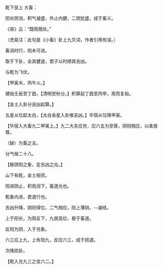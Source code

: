 乾下艮上 大畜：

阳长阴消，积气凝盛，外止内健，二阴犹盛，成于畜义。

《易》云：“既雨既处。”

（虎易注：此句是《小畜》卦上九爻词，作者引用有误。）

畜消时行，阳未可进。

取于下卦，全其健道，君子以时顺其吉凶。

与乾为飞伏。

【甲寅木，丙午火。】

建始壬辰至丁酉，【清明至秋分。】积算起丁酉至丙申，周而复始。

【金土入卦分吉凶起算。】

五星从位起太白，【太白金星入卦推吉凶。】毕宿从位降甲寅。

【毕宿入大畜九二甲寅上。】九二大夫应世，应六五为至尊，阴阳相应，以柔居尊。

（缺）为畜之主。

分气候二十八。

【极阴阳之象，定吉凶之兆。】

山下有乾，金土相资。

阳进阴止，积雨润下，畜道光也。

乾象内进，君道行也。

吉凶升降，阴阳得位，二气相应，阳上薄阴，--凝结。

上于阳长，为雨反下，九居高位，极于畜道。

反阳为阴，入于兑象。

六三应上九，上有阳九，反应六三，成于损道。

次降损卦。

【乾入兑九三之变六二。】

